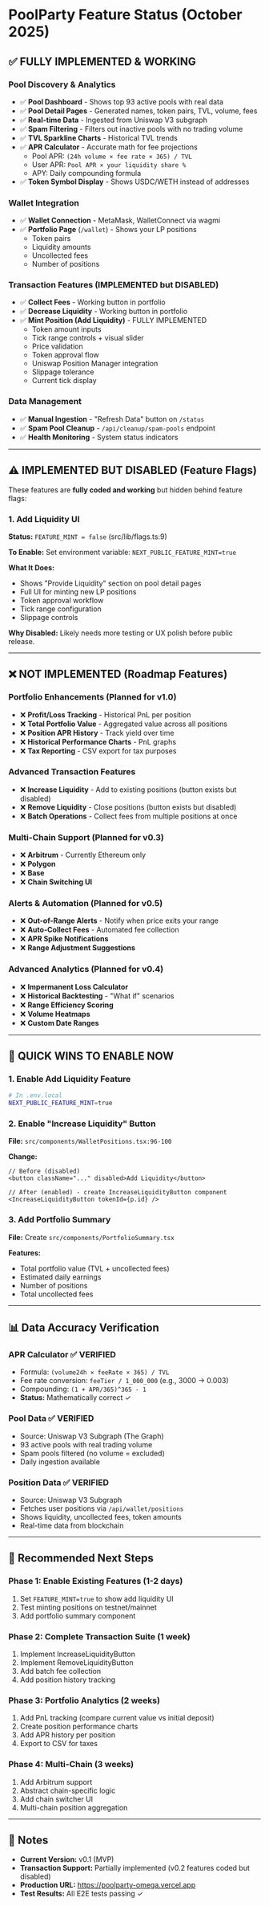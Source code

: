 # PoolParty Feature Status (October 2025)

## ✅ FULLY IMPLEMENTED & WORKING

### Pool Discovery & Analytics
- ✅ **Pool Dashboard** - Shows top 93 active pools with real data
- ✅ **Pool Detail Pages** - Generated names, token pairs, TVL, volume, fees
- ✅ **Real-time Data** - Ingested from Uniswap V3 subgraph
- ✅ **Spam Filtering** - Filters out inactive pools with no trading volume
- ✅ **TVL Sparkline Charts** - Historical TVL trends
- ✅ **APR Calculator** - Accurate math for fee projections
  - Pool APR: `(24h volume × fee rate × 365) / TVL`
  - User APR: `Pool APR × your liquidity share %`
  - APY: Daily compounding formula
- ✅ **Token Symbol Display** - Shows USDC/WETH instead of addresses

### Wallet Integration
- ✅ **Wallet Connection** - MetaMask, WalletConnect via wagmi
- ✅ **Portfolio Page** (`/wallet`) - Shows your LP positions
  - Token pairs
  - Liquidity amounts
  - Uncollected fees
  - Number of positions

### Transaction Features (IMPLEMENTED but DISABLED)
- ✅ **Collect Fees** - Working button in portfolio
- ✅ **Decrease Liquidity** - Working button in portfolio
- ✅ **Mint Position (Add Liquidity)** - FULLY IMPLEMENTED
  - Token amount inputs
  - Tick range controls + visual slider
  - Price validation
  - Token approval flow
  - Uniswap Position Manager integration
  - Slippage tolerance
  - Current tick display

### Data Management
- ✅ **Manual Ingestion** - "Refresh Data" button on `/status`
- ✅ **Spam Pool Cleanup** - `/api/cleanup/spam-pools` endpoint
- ✅ **Health Monitoring** - System status indicators

---

## ⚠️ IMPLEMENTED BUT DISABLED (Feature Flags)

These features are **fully coded and working** but hidden behind feature flags:

### 1. Add Liquidity UI
**Status:** `FEATURE_MINT = false` (src/lib/flags.ts:9)

**To Enable:**
Set environment variable: `NEXT_PUBLIC_FEATURE_MINT=true`

**What It Does:**
- Shows "Provide Liquidity" section on pool detail pages
- Full UI for minting new LP positions
- Token approval workflow
- Tick range configuration
- Slippage controls

**Why Disabled:**
Likely needs more testing or UX polish before public release.

---

## ❌ NOT IMPLEMENTED (Roadmap Features)

### Portfolio Enhancements (Planned for v1.0)
- ❌ **Profit/Loss Tracking** - Historical PnL per position
- ❌ **Total Portfolio Value** - Aggregated value across all positions
- ❌ **Position APR History** - Track yield over time
- ❌ **Historical Performance Charts** - PnL graphs
- ❌ **Tax Reporting** - CSV export for tax purposes

### Advanced Transaction Features
- ❌ **Increase Liquidity** - Add to existing positions (button exists but disabled)
- ❌ **Remove Liquidity** - Close positions (button exists but disabled)
- ❌ **Batch Operations** - Collect fees from multiple positions at once

### Multi-Chain Support (Planned for v0.3)
- ❌ **Arbitrum** - Currently Ethereum only
- ❌ **Polygon**
- ❌ **Base**
- ❌ **Chain Switching UI**

### Alerts & Automation (Planned for v0.5)
- ❌ **Out-of-Range Alerts** - Notify when price exits your range
- ❌ **Auto-Collect Fees** - Automated fee collection
- ❌ **APR Spike Notifications**
- ❌ **Range Adjustment Suggestions**

### Advanced Analytics (Planned for v0.4)
- ❌ **Impermanent Loss Calculator**
- ❌ **Historical Backtesting** - "What if" scenarios
- ❌ **Range Efficiency Scoring**
- ❌ **Volume Heatmaps**
- ❌ **Custom Date Ranges**

---

## 🔧 QUICK WINS TO ENABLE NOW

### 1. Enable Add Liquidity Feature
```bash
# In .env.local
NEXT_PUBLIC_FEATURE_MINT=true
```

### 2. Enable "Increase Liquidity" Button
**File:** `src/components/WalletPositions.tsx:96-100`

**Change:**
```tsx
// Before (disabled)
<button className="..." disabled>Add Liquidity</button>

// After (enabled) - create IncreaseLiquidityButton component
<IncreaseLiquidityButton tokenId={p.id} />
```

### 3. Add Portfolio Summary
**File:** Create `src/components/PortfolioSummary.tsx`

**Features:**
- Total portfolio value (TVL + uncollected fees)
- Estimated daily earnings
- Number of positions
- Total uncollected fees

---

## 📊 Data Accuracy Verification

### APR Calculator ✅ VERIFIED
- Formula: `(volume24h × feeRate × 365) / TVL`
- Fee rate conversion: `feeTier / 1_000_000` (e.g., 3000 → 0.003)
- Compounding: `(1 + APR/365)^365 - 1`
- **Status:** Mathematically correct ✓

### Pool Data ✅ VERIFIED
- Source: Uniswap V3 Subgraph (The Graph)
- 93 active pools with real trading volume
- Spam pools filtered (no volume = excluded)
- Daily ingestion available

### Position Data ✅ VERIFIED
- Source: Uniswap V3 Subgraph
- Fetches user positions via `/api/wallet/positions`
- Shows liquidity, uncollected fees, token amounts
- Real-time data from blockchain

---

## 🎯 Recommended Next Steps

### Phase 1: Enable Existing Features (1-2 days)
1. Set `FEATURE_MINT=true` to show add liquidity UI
2. Test minting positions on testnet/mainnet
3. Add portfolio summary component

### Phase 2: Complete Transaction Suite (1 week)
1. Implement IncreaseLiquidityButton
2. Implement RemoveLiquidityButton
3. Add batch fee collection
4. Add position history tracking

### Phase 3: Portfolio Analytics (2 weeks)
1. Add PnL tracking (compare current value vs initial deposit)
2. Create position performance charts
3. Add APR history per position
4. Export to CSV for taxes

### Phase 4: Multi-Chain (3 weeks)
1. Add Arbitrum support
2. Abstract chain-specific logic
3. Add chain switcher UI
4. Multi-chain position aggregation

---

## 📝 Notes

- **Current Version:** v0.1 (MVP)
- **Transaction Support:** Partially implemented (v0.2 features coded but disabled)
- **Production URL:** https://poolparty-omega.vercel.app
- **Test Results:** All E2E tests passing ✓
